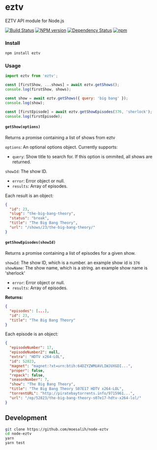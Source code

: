 eztv
========
EZTV API module for Node.js

[![Build Status](https://travis-ci.org/moesalih/node-eztv.svg?branch=master)](https://travis-ci.org/moesalih/node-eztv)
[![NPM version](https://badge.fury.io/js/eztv.svg)](http://badge.fury.io/js/eztv)
[![Dependency Status](https://img.shields.io/david/moesalih/node-eztv.svg)](https://david-dm.org/moesalih/node-eztv)
[![npm](https://img.shields.io/npm/dm/eztv.svg?maxAge=2592000)]()

### Install
```bash
npm install eztv
```

### Usage
```js
import eztv from 'eztv';

const [firstShow, ...shows] = await eztv.getShows();
console.log(firstShow, shows);

const show = await eztv.getShows({ query: 'big bang' });
console.log(show);

const [firstEpisode] = await eztv.getShowEpisodes(376, 'sherlock');
console.log(firstEpisode);
```

#### `getShow(options)`

Returns a promise containing a list of shows from eztv

`options`: An optional options object. Currently supports:

- `query`: Show title to search for. If this option is ommited, all shows are returned.

`showId`: The show ID.

- `error`: Error object or null.
- `results`: Array of episodes.

Each result is an object:

```json
{
  "id": 23,
  "slug": "the-big-bang-theory",
  "status": "break",
  "title": "The Big Bang Theory",
  "url": "/shows/23/the-big-bang-theory/"
}
```

#### `getShowEpisodes(showId)`

Returns a promise containing a list of episodes for a given show.

`showId`: The show ID, which is a number. an example show id is `376`
`showName`: The show name, which is a string. an example show name is 'sherlock'

- `error`: Error object or null.
- `results`: Array of episodes.

**Returns:**

```json
{
  "episodes": [...],
  "id": 23,
  "title": "The Big Bang Theory"
}
```

Each episode is an object:

```json
{
  "episodeNumber": 17,
  "episodeNumber2": null,
  "extra": "HDTV x264-LOL",
  "id": 52823,
  "magnet": "magnet:?xt=urn:btih:64DZYZWMUAVLIWJUXGDI...",
  "proper": false,
  "repack": false,
  "seasonNumber": 7,
  "show": "The Big Bang Theory",
  "title": "The Big Bang Theory S07E17 HDTV x264-LOL",
  "torrentURL": "http://piratebaytorrents.info/9715961...",
  "url": "/ep/52823/the-big-bang-theory-s07e17-hdtv-x264-lol/"
}
```

## Development
```bash
git clone https://github.com/moesalih/node-eztv
cd node-eztv
yarn
yarn test
```
